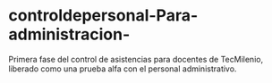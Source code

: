 # controldepersonal-Para-administracion-
Primera fase del control de asistencias para docentes de TecMilenio, liberado como una prueba alfa con el personal administrativo.
